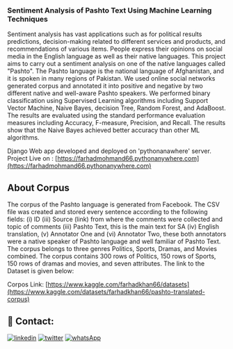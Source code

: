 ### Sentiment Analysis of Pashto Text Using Machine Learning Techniques
Sentiment analysis has vast applications such as for political results predictions, decision-making related to different services and products, and recommendations of various items. People express their opinions on social media in the English language as well as their native languages. This project aims to carry out a sentiment analysis on one of the native languages called "Pashto". The Pashto language is the national language of Afghanistan, and it is spoken in many regions of Pakistan. We used online social networks generated corpus and annotated it into positive and negative by two different native and well-aware Pashto speakers. We performed binary classification using Supervised Learning algorithms including Support Vector Machine, Naive Bayes, decision Tree, Random Forest, and AdaBoost. The results are evaluated using the standard performance evaluation measures including Accuracy, F-measure, Precision, and Recall. The results show that the Naive Bayes achieved better accuracy than other ML algorithms.  


Django Web app developed and deployed on 'pythonanawhere' server.
Project Live on : [https://farhadmohmand66.pythonanywhere.com](https://farhadmohmand66.pythonanywhere.com)


## About Corpus
The corpus of the Pashto language is generated from Facebook. The CSV file was created and stored every sentence according to the following fields: (i) ID (iii) Source (link) from where the comments were collected and topic of comments (iii) Pashto Text, this is the main text for SA (iv) English translation, (v) Annotator One and (vi) Annotator Two, these both annotators were a native speaker of Pashto language and well familiar of Pashto Text. The corpus belongs to three genres Politics, Sports, Dramas, and Movies combined. The corpus contains 300 rows of Politics, 150 rows of Sports, 150 rows of dramas and movies, and seven attributes. The link to the Dataset is given below:


Corpos Link: [https://www.kaggle.com/farhadkhan66/datasets](https://www.kaggle.com/datasets/farhadkhan66/pashto-translated-corpus)   



## 🔗 Contact:
[![linkedin](https://img.shields.io/badge/linkedin-0A66C2?style=for-the-badge&logo=linkedin&logoColor=white)](https://www.linkedin.com/in/farhadmohmand66/)
[![twitter](https://img.shields.io/badge/twitter-1DA1F2?style=for-the-badge&logo=twitter&logoColor=white)](https://twitter.com/farhadMohmand66)
[![whatsApp](https://img.shields.io/badge/WhatsApp-1DA1F2?style=for-the-badge&logo=whatsApp&logoColor=white)](https://wa.me/03469869529?text=)
